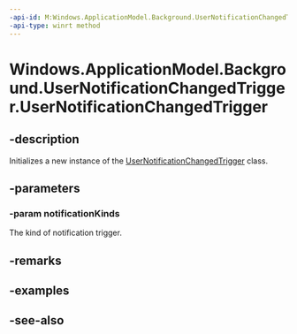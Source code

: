 ----api-id: M:Windows.ApplicationModel.Background.UserNotificationChangedTrigger.#ctor(Windows.UI.Notifications.NotificationKinds)
-api-type: winrt method
---<!-- Method syntaxpublic UserNotificationChangedTrigger(Windows.UI.Notifications.NotificationKinds notificationKinds)--># Windows.ApplicationModel.Background.UserNotificationChangedTrigger.UserNotificationChangedTrigger## -descriptionInitializes a new instance of the [UserNotificationChangedTrigger](usernotificationchangedtrigger.md) class.## -parameters### -param notificationKindsThe kind of notification trigger.## -remarks## -examples## -see-also